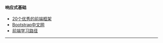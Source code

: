#### **响应式基础**
+ [20个优秀的前端框架](http://www.csdn.net/article/2013-02-25/2814245-20-best-front-end-framework)
+ [Bootstrap中文网](http://www.bootcss.com/)
+ [前端学习路径](https://zhuanlan.zhihu.com/p/21935921)

------------
